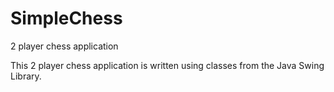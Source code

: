 # SimpleChess
2 player chess application

This 2 player chess application is written using classes from the Java Swing Library.
